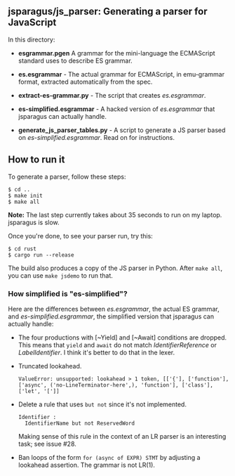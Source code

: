 ## jsparagus/js_parser: Generating a parser for JavaScript

In this directory:

*   **esgrammar.pgen** A grammar for the mini-language the ECMAScript
    standard uses to describe ES grammar.

*   **es.esgrammar** - The actual grammar for ECMAScript, in emu-grammar
    format, extracted automatically from the spec.

*   **extract-es-grammar.py** - The script that creates *es.esgrammar*.

*   **es-simplified.esgrammar** - A hacked version of *es.esgrammar* that
    jsparagus can actually handle.

*   **generate_js_parser_tables.py** - A script to generate a JS parser
    based on *es-simplified.esgrammar*.  Read on for instructions.


## How to run it

To generate a parser, follow these steps:

```console
$ cd ..
$ make init
$ make all
```

**Note:** The last step currently takes about 35 seconds to run on my
laptop.  jsparagus is slow.

Once you're done, to see your parser run, try this:

```console
$ cd rust
$ cargo run --release
```

The build also produces a copy of the JS parser in Python.
After `make all`, you can use `make jsdemo` to run that.


### How simplified is "es-simplified"?

Here are the differences between *es.esgrammar*, the actual ES grammar,
and *es-simplified.esgrammar*, the simplified version that jsparagus can
actually handle:

*   The four productions with [~Yield] and [~Await] conditions are dropped.
    This means that `yield` and `await` do not match *IdentifierReference*
    or *LabelIdentifier*. I think it's better to do that in the lexer.

*   Truncated lookahead.

    `ValueError: unsupported: lookahead > 1 token, [['{'], ['function'], ['async', ('no-LineTerminator-here',), 'function'], ['class'], ['let', '[']]`

*   Delete a rule that uses `but not` since it's not implemented.

        Identifier :
          IdentifierName but not ReservedWord

    Making sense of this rule in the context of an LR parser is an
    interesting task; see issue #28.

*   Ban loops of the form `for (async of EXPR) STMT` by adjusting a
    lookahead assertion. The grammar is not LR(1).
